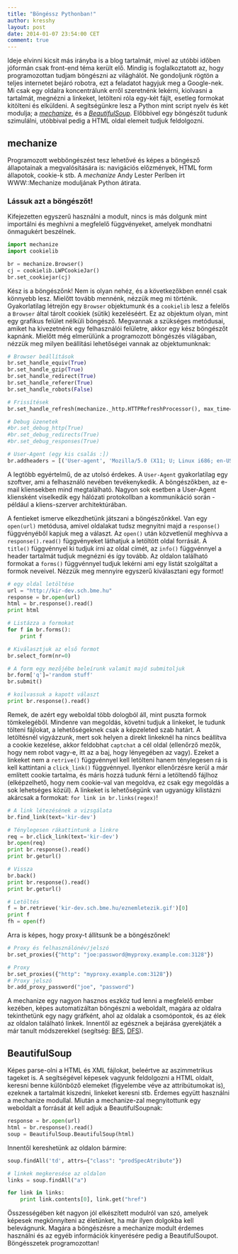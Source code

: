 ```yaml
---
title: "Böngéssz Pythonban!"
author: kresshy
layout: post
date: 2014-01-07 23:54:00 CET
comment: true
---
```


Ideje elvinni kicsit más irányba is a blog tartalmát, mivel az utóbbi időben jóformán csak front-end téma került elő. Mindig is foglalkoztatott az, hogy programozottan tudjam böngészni az világhálót. Ne gondoljunk rögtön a teljes internetet bejáró robotra, ezt a feladatot hagyjuk meg a Google-nek. Mi csak egy oldalra koncentrálunk erről szeretnénk lekérni, kiolvasni a tartalmát, megnézni a linkeket, letölteni róla egy-két fájlt, esetleg formokat kitölteni és elküldeni. A segítségünkre lesz a Python mint script nyelv és két modulja; a [_mechanize_](http://wwwsearch.sourceforge.net/mechanize/), és a [_BeautifulSoup_](http://www.crummy.com/software/BeautifulSoup/). Előbbivel egy böngészőt tudunk szimulálni, utóbbival pedig a HTML oldal elemeit tudjuk feldolgozni.

## mechanize

Programozott webböngészést tesz lehetővé és képes a böngésző állapotainak a megvalósítására is: navigációs előzmények, HTML form állapotok, cookie-k stb. A _mechanize_ Andy Lester Perlben írt WWW::Mechanize moduljának Python átirata.

### Lássuk azt a böngészőt!

Kifejezetten egyszerű használni a modult, nincs is más dolgunk mint importálni és meghívni a megfelelő függvényeket, amelyek mondhatni önmagukért beszélnek.

~~~python
import mechanize
import cookielib

br = mechanize.Browser()
cj = cookielib.LWPCookieJar()
br.set_cookiejar(cj)
~~~

Kész is a böngészőnk! Nem is olyan nehéz, és a következőkben ennél csak könnyebb lesz. Mielőtt tovább mennénk, nézzük meg mi történik. Gyakorlatilag létrejön egy `Browser` objektumunk és a `cookielib` lesz a felelős a `Browser` által tárolt cookiek (sütik) kezeléséért. Ez az objektum olyan, mint egy grafikus felület nélküli böngésző. Megvannak a szükséges metódusai, amiket ha kivezetnénk egy felhasználói felületre, akkor egy kész böngészőt kapnánk. Mielőtt még elmerülünk a programozott böngészés világában, nézzük meg milyen beállítási lehetőségei vannak az objektumunknak:

~~~python
# Browser beállítások
br.set_handle_equiv(True)
br.set_handle_gzip(True)
br.set_handle_redirect(True)
br.set_handle_referer(True)
br.set_handle_robots(False)

# Frissítések
br.set_handle_refresh(mechanize._http.HTTPRefreshProcessor(), max_time=1)

# Debug üzenetek
#br.set_debug_http(True)
#br.set_debug_redirects(True)
#br.set_debug_responses(True)

# User-Agent (egy kis csalás :])
br.addheaders = [('User-agent', 'Mozilla/5.0 (X11; U; Linux i686; en-US; rv:1.9.0.1) Gecko/2008071615 Fedora/3.0.1-1.fc9 Firefox/3.0.1')]
~~~

A legtöbb egyértelmű, de az utolsó érdekes. A `User-Agent` gyakorlatilag egy szoftver, ami a felhasználó nevében tevékenykedik. A böngészőkben, az e-mail kliensekben mind megtalálható. Nagyon sok esetben a User-Agent kliensként viselkedik egy hálózati protokollban a kommunikáció során - például a kliens-szerver architektúrában.

A fentieket ismerve elkezdhetünk játszani a böngészőnkkel. Van egy `open(url)` metódusa, amivel oldalakat tudsz megnyitni majd a `response()` függvényéből kapjuk meg a választ.  Az `open()` után közvetlenül meghívva a `response().read()` függvényeket láthatjuk a letöltött oldal forrását. A `title()` függvénnyel ki tudjuk írni az oldal címét, az `info()` függvénnyel a header tartalmát tudjuk megnézni és így tovább. Az oldalon található formokat a `forms()` függvénnyel tudjuk lekérni ami egy listát szolgáltat a formok neveivel. Nézzük meg mennyire egyszerű kiválasztani egy formot!

~~~python
# egy oldal letöltése
url = "http://kir-dev.sch.bme.hu"
response = br.open(url)
html = br.response().read()
print html

# Listázza a formokat
for f in br.forms():
    print f

# Kiválasztjuk az első formot
br.select_form(nr=0)

# A form egy mezőjébe beleírunk valamit majd submitoljuk
br.form['q']='random stuff'
br.submit()

# koilvassuk a kapott választ
print br.response().read()
~~~

Remek, de azért egy weboldal több dologból áll, mint puszta formok tömkelegéből. Mindenre van megoldás, követni tudjuk a linkeket, le tudunk tölteni fájlokat, a lehetőségeknek csak a képzeleted szab határt. A letöltésnél vigyázzunk, mert sok helyen a direkt linkeknél ha nincs beállítva a cookie kezelése, akkor feldobhat `captchat` a cél oldal (ellenőrző mezők, hogy nem robot vagy-e, itt az a baj, hogy lényegében az vagy). Ezeket a linkeket nem a `retrive()` függvénnyel kell letölteni hanem ténylegesen rá is kell kattintani a `click_link()` függvénnyel. Ilyenkor ellenőrzésre kerül a már említett cookie tartalma, és máris hozzá tudunk férni a letöltendő fájlhoz (elképzelhető, hogy nem cookie-val van megoldva, ez csak egy megoldás a sok lehetséges közül). A linkeket is lehetőségünk van ugyanúgy kilistázni akárcsak a formokat: `for link in br.links(regex)`!

~~~python
# A link létezésének a vizsgálata
br.find_link(text='kir-dev')

# Ténylegesen rákattintunk a linkre
req = br.click_link(text='kir-dev')
br.open(req)
print br.response().read()
print br.geturl()

# Vissza
br.back()
print br.response().read()
print br.geturl()

# Letöltés
f = br.retrieve('kir-dev.sch.bme.hu/eznemletezik.gif')[0]
print f
fh = open(f)
~~~

Arra is képes, hogy proxy-t állítsunk be a böngészőnek!

~~~python
# Proxy és felhasználónév/jelszó
br.set_proxies({"http": "joe:password@myproxy.example.com:3128"})

# Proxy
br.set_proxies({"http": "myproxy.example.com:3128"})
# Proxy jelszó
br.add_proxy_password("joe", "password")
~~~

A mechanize egy nagyon hasznos eszköz tud lenni a megfelelő ember kezében, képes automatizáltan böngészni a weboldalt, magára az oldalra tekinthetünk egy nagy gráfként, ahol az oldalak a csomópontok, és az élek az oldalon található linkek. Innentől az egésznek a bejárása gyerekjáték a már tanult módszerekkel (segítség: [BFS](http://en.wikipedia.org/wiki/Breadth-first_search), [DFS](http://en.wikipedia.org/wiki/Depth-first_search)).

## BeautifulSoup

Képes parse-olni a HTML és XML fájlokat, beleértve az aszimmetrikus tageket is. A segítségével képesek vagyunk feldolgozni a HTML oldalt, keresni benne különböző elemeket (figyelembe véve az attribútumokat is), ezeknek a tartalmát kiszedni, linkeket keresni stb. Érdemes együtt használni a mechanize modullal. Miután a mechanize-zal megnyitottunk egy weboldalt a forrását át kell adjuk a BeautifulSoupnak:

~~~python
response = br.open(url)
html = br.response().read()
soup = BeautifulSoup.BeautifulSoup(html)
~~~

Innentől kereshetünk az oldalon bármire:

~~~python
soup.findAll('td', attrs={"class": "prodSpecAtribute"})

# linkek megkeresése az oldalon
links = soup.findAll("a")

for link in links:
	print link.contents[0], link.get("href")
~~~

Összességében két nagyon jól elkészített modulról van szó, amelyek képesek megkönnyíteni az életünket, ha már ilyen dolgokba kell belevágnunk. Magára a böngészésre a mechanize modult érdemes használni és az egyéb információk kinyerésére pedig a BeautifulSoupot. Böngésszetek programozottan!